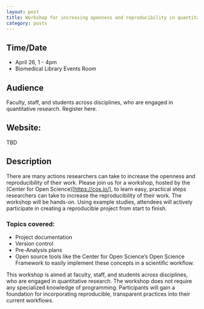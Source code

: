 ```yaml
---
layout: post
title: Workshop for increasing openness and reproducibility in quantitative research
category: posts
---
```


## Time/Date 

* April 26, 1 - 4pm 
* Biomedical Library Events Room 

## Audience 

Faculty, staff, and students across disciplines, who are engaged in quantitative research. Register here. 

## Website: 

TBD 

## Description

There are many actions researchers can take to increase the openness and reproducibility of their work. Please join us for a workshop, hosted by the (Center for Open Science)[https://cos.io/], to learn easy, practical steps researchers can take to increase the reproducibility of their work. The workshop will be hands-on. Using example studies, attendees will actively participate in creating a reproducible project from start to finish.

### Topics covered:

* Project documentation
* Version control
* Pre-Analysis plans
* Open source tools like the Center for Open Science’s Open Science Framework to easily implement these concepts in a  scientific workflow. 

This workshop is aimed at faculty, staff, and students across disciplines, who are engaged in quantitative research. The workshop does not require any specialized knowledge of programming. Participants will gain a foundation for incorporating reproducible, transparent practices into their current workflows.